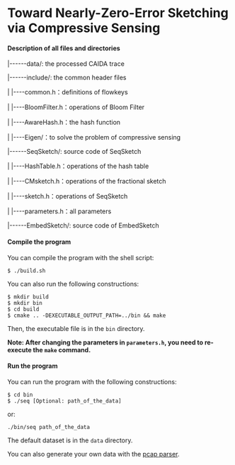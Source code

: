 # Toward Nearly-Zero-Error Sketching via Compressive Sensing

#### Description of all files and directories

|------data/:  the processed CAIDA trace

|------include/: the common header files

|	  |----common.h：definitions of flowkeys

|	  |----BloomFilter.h：operations of Bloom Filter

|	  |----AwareHash.h：the hash function

|	  |----Eigen/：to solve the problem of compressive sensing

|------SeqSketch/: source code of SeqSketch

|	  |----HashTable.h：operations of the hash table

|	  |----CMsketch.h：operations of the fractional sketch

|	  |----sketch.h：operations of SeqSketch

|	  |----parameters.h：all parameters

|------EmbedSketch/: source code of EmbedSketch



#### Compile the program

You can compile the program with the shell script:

```shell
$ ./build.sh
```

You can also run the following constructions:

```shell
$ mkdir build
$ mkdir bin
$ cd build
$ cmake .. -DEXECUTABLE_OUTPUT_PATH=../bin && make
```

Then, the executable file is in the `bin` directory.

**Note: After changing the parameters in `parameters.h`, you need to re-execute the `make` command.**



#### Run the program

You can run the program with the following constructions:

```shell
$ cd bin
$ ./seq [Optional: path_of_the_data]
```

 or:

```
./bin/seq path_of_the_data
```

The default dataset is in the `data` directory.

You can also generate your own data with the [pcap parser](https://github.com/Dustin-He/PcapParser).



